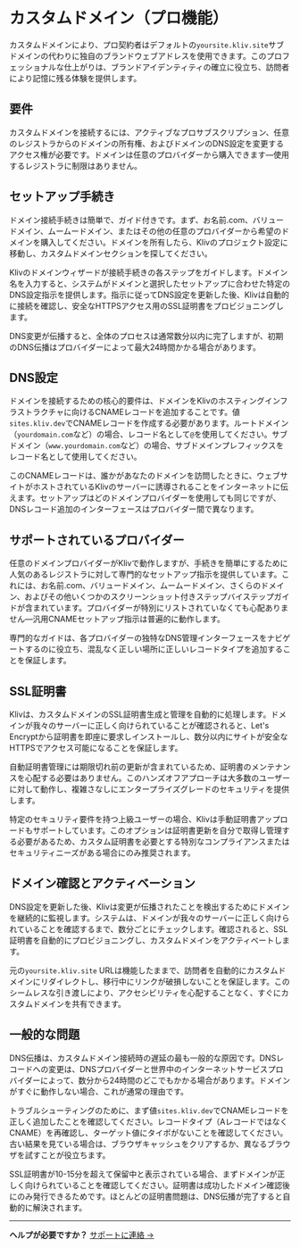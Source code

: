 # カスタムドメイン（プロ機能）

カスタムドメインにより、プロ契約者はデフォルトの`yoursite.kliv.site`サブドメインの代わりに独自のブランドウェブアドレスを使用できます。このプロフェッショナルな仕上がりは、ブランドアイデンティティの確立に役立ち、訪問者により記憶に残る体験を提供します。

## 要件

カスタムドメインを接続するには、アクティブなプロサブスクリプション、任意のレジストラからのドメインの所有権、およびドメインのDNS設定を変更するアクセス権が必要です。ドメインは任意のプロバイダーから購入できます—使用するレジストラに制限はありません。

## セットアップ手続き

ドメイン接続手続きは簡単で、ガイド付きです。まず、お名前.com、バリュードメイン、ムームードメイン、またはその他の任意のプロバイダーから希望のドメインを購入してください。ドメインを所有したら、Klivのプロジェクト設定に移動し、カスタムドメインセクションを探してください。

Klivのドメインウィザードが接続手続きの各ステップをガイドします。ドメイン名を入力すると、システムがドメインと選択したセットアップに合わせた特定のDNS設定指示を提供します。指示に従ってDNS設定を更新した後、Klivは自動的に接続を確認し、安全なHTTPSアクセス用のSSL証明書をプロビジョニングします。

DNS変更が伝播すると、全体のプロセスは通常数分以内に完了しますが、初期のDNS伝播はプロバイダーによって最大24時間かかる場合があります。

## DNS設定

ドメインを接続するための核心的要件は、ドメインをKlivのホスティングインフラストラクチャに向けるCNAMEレコードを追加することです。値`sites.kliv.dev`でCNAMEレコードを作成する必要があります。ルートドメイン（`yourdomain.com`など）の場合、レコード名として`@`を使用してください。サブドメイン（`www.yourdomain.com`など）の場合、サブドメインプレフィックスをレコード名として使用してください。

このCNAMEレコードは、誰かがあなたのドメインを訪問したときに、ウェブサイトがホストされているKlivのサーバーに誘導されることをインターネットに伝えます。セットアップはどのドメインプロバイダーを使用しても同じですが、DNSレコード追加のインターフェースはプロバイダー間で異なります。

## サポートされているプロバイダー

任意のドメインプロバイダーがKlivで動作しますが、手続きを簡単にするために人気のあるレジストラに対して専門的なセットアップ指示を提供しています。これには、お名前.com、バリュードメイン、ムームードメイン、さくらのドメイン、およびその他いくつかのスクリーンショット付きステップバイステップガイドが含まれています。プロバイダーが特別にリストされていなくても心配ありません—汎用CNAMEセットアップ指示は普遍的に動作します。

専門的なガイドは、各プロバイダーの独特なDNS管理インターフェースをナビゲートするのに役立ち、混乱なく正しい場所に正しいレコードタイプを追加することを保証します。

## SSL証明書

Klivは、カスタムドメインのSSL証明書生成と管理を自動的に処理します。ドメインが我々のサーバーに正しく向けられていることが確認されると、Let's Encryptから証明書を即座に要求しインストールし、数分以内にサイトが安全なHTTPSでアクセス可能になることを保証します。

自動証明書管理には期限切れ前の更新が含まれているため、証明書のメンテナンスを心配する必要はありません。このハンズオフアプローチは大多数のユーザーに対して動作し、複雑さなしにエンタープライズグレードのセキュリティを提供します。

特定のセキュリティ要件を持つ上級ユーザーの場合、Klivは手動証明書アップロードもサポートしています。このオプションは証明書更新を自分で取得し管理する必要があるため、カスタム証明書を必要とする特別なコンプライアンスまたはセキュリティニーズがある場合にのみ推奨されます。

## ドメイン確認とアクティベーション

DNS設定を更新した後、Klivは変更が伝播されたことを検出するためにドメインを継続的に監視します。システムは、ドメインが我々のサーバーに正しく向けられていることを確認するまで、数分ごとにチェックします。確認されると、SSL証明書を自動的にプロビジョニングし、カスタムドメインをアクティベートします。

元の`yoursite.kliv.site` URLは機能したままで、訪問者を自動的にカスタムドメインにリダイレクトし、移行中にリンクが破損しないことを保証します。このシームレスな引き渡しにより、アクセシビリティを心配することなく、すぐにカスタムドメインを共有できます。

## 一般的な問題

DNS伝播は、カスタムドメイン接続時の遅延の最も一般的な原因です。DNSレコードへの変更は、DNSプロバイダーと世界中のインターネットサービスプロバイダーによって、数分から24時間のどこでもかかる場合があります。ドメインがすぐに動作しない場合、これが通常の理由です。

トラブルシューティングのために、まず値`sites.kliv.dev`でCNAMEレコードを正しく追加したことを確認してください。レコードタイプ（AレコードではなくCNAME）を再確認し、ターゲット値にタイポがないことを確認してください。古い結果を見ている場合は、ブラウザキャッシュをクリアするか、異なるブラウザを試すことが役立ちます。

SSL証明書が10-15分を超えて保留中と表示されている場合、まずドメインが正しく向けられていることを確認してください。証明書は成功したドメイン確認後にのみ発行できるためです。ほとんどの証明書問題は、DNS伝播が完了すると自動的に解決されます。

---

**ヘルプが必要ですか？** [サポートに連絡 →](/ja/help/getting-help)